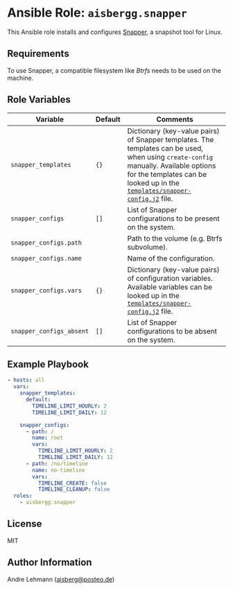 # Ansible Role: `aisbergg.snapper`

This Ansible role installs and configures [Snapper](http://snapper.io), a snapshot tool for Linux.

## Requirements

To use Snapper, a compatible filesystem like _Btrfs_ needs to be used on the machine.

## Role Variables

| Variable | Default | Comments |
|----------|---------|----------|
| `snapper_templates` | `{}` | Dictionary (key-value pairs) of Snapper templates. The templates can be used, when using `create-config` manually. Available options for the templates can be looked up in the [`templates/snapper-config.j2`](templates/snapper-config.j2) file. |
| `snapper_configs` | `[]` | List of Snapper configurations to be present on the system. | 
| `snapper_configs.path` |  | Path to the volume (e.g. Btrfs subvolume). | 
| `snapper_configs.name` |  | Name of the configuration. | 
| `snapper_configs.vars` | `{}` | Dictionary (key-value pairs) of configuration variables. Available variables can be looked up in the [`templates/snapper-config.j2`](templates/snapper-config.j2) file. | 
| `snapper_configs_absent` | `[]` | List of Snapper configurations to be absent on the system. | 

## Example Playbook

```yaml
- hosts: all
  vars:
    snapper_templates:
      default:
        TIMELINE_LIMIT_HOURLY: 2
        TIMELINE_LIMIT_DAILY: 12

    snapper_configs:
      - path: /
        name: root
        vars:
          TIMELINE_LIMIT_HOURLY: 2
          TIMELINE_LIMIT_DAILY: 12
      - path: /no/timeline
        name: no-timeline
        vars:
          TIMELINE_CREATE: false
          TIMELINE_CLEANUP: false
  roles:
    - aisbergg.snapper
```

## License

MIT

## Author Information

Andre Lehmann (aisberg@posteo.de)
